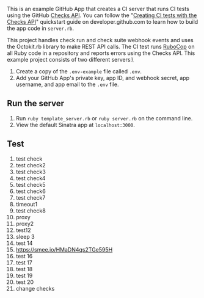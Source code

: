This is an example GitHub App that creates a CI server that runs CI tests using the GitHub [Checks API](https://developer.github.com/v3/checks/). You can follow the "[Creating CI tests with the Checks API](https://developer.github.com/apps/quickstart-guides/creating-ci-tests-with-the-checks-api/)" quickstart guide on developer.github.com to learn how to build the app code in `server.rb`.

This project handles check run and check suite webhook events and uses the Octokit.rb library to make REST API calls. The CI test runs [RuboCop](https://rubocop.readthedocs.io/en/latest/) on all Ruby code in a repository and reports errors using the Checks API. This example project consists of two different servers:\

1. Create a copy of the `.env-example` file called `.env`.
2. Add your GitHub App's private key, app ID, and webhook secret, app username, and app email to the `.env` file.

## Run the server

1. Run `ruby template_server.rb` or `ruby server.rb` on the command line.
1. View the default Sinatra app at `localhost:3000`.


## Test
1. test check
2. test check2
3. test check3
4. test check4
5. test check5
6. test check6
7. test check7
8. timeout1
9. test check8
10. proxy
11. proxy2
12. test12
13. sleep 3
14. test 14
15. https://smee.io/HMaDN4qs2TGe595H
16. test 16
17. test 17
18. test 18
19. test 19
20. test 20
21. change checks

